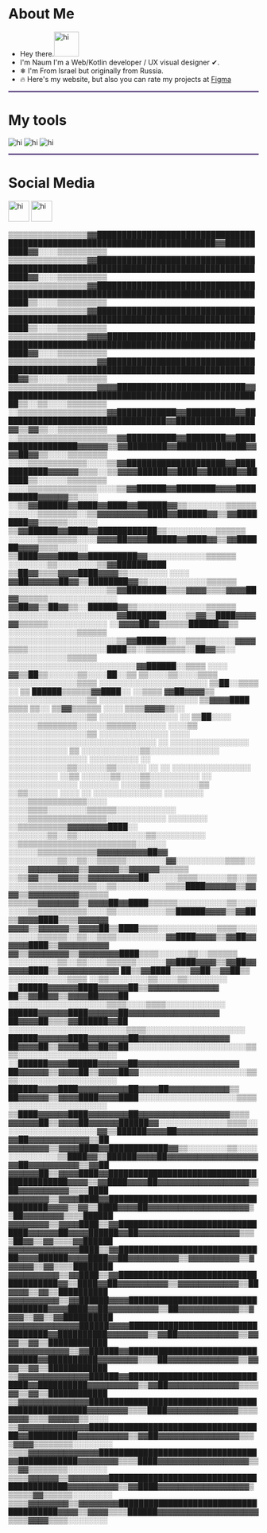 
 # About Me 
- Hey there.<img src="https://c.tenor.com/nebZyl8oN7IAAAAi/wave-hello.gif" alt="hi" style="width:50px;height:50px;">
- I'm Naum I'm a Web/Kotlin developer / UX visual designer ✔.
- ❄ I'm From Israel but originally from Russia.
- 🔥 Here's my website, but also you can rate my projects at <a  href="https://www.figma.com/@naumchik"> Figma</a>


<hr style="height:3px;width:100%;text-align:center;margin-left:0;background-color:#664E88">
<h1> My tools </h1>
<img src="https://i.imgur.com/BsfXO5S.png" alt="hi" ">
<img src="https://i.imgur.com/m8LnheQ.png" alt="hi" ">
<img src="https://i.imgur.com/I1vql7b.png" alt="hi" ">

<hr style="height:3px;width:100%;text-align:center;margin-left:0;background-color:#664E88">
<h1> Social Media</h1>
<a href="https://www.reddit.com/user/Scripenshi"><img src="https://user-images.githubusercontent.com/78907633/135878796-c53fce1e-cfeb-4859-bc4f-7601a0583ab9.png" alt="hi" style="width:42px;height:42px;"></a>
<a href="https://www.linkedin.com/in/naum-khart-12224020b/"><img src="https://cdn-icons-png.flaticon.com/512/145/145807.png" alt="hi" style="width:42px;height:42px;"></a>

▒▒▒▒▒▒▒▒▒▒▒▒▒▒▒▒▓▓██████████████████████████████████████████████████████████████████████████▓▓██████████▓▓░░░░▒▒▒▒▒▒▒▒▒▒
▒▒▒▒▒▒▒▒▒▒▒▒▒▒▒▒▓▓██████████████████████████████████████████████████████████████████████████████████████▓▓░░░░▒▒▒▒▒▒▒▒▒▒
▒▒▒▒▒▒▒▒▒▒▒▒▒▒▒▒▓▓██████████████████████████████████████████████████████████████████████████████████████▒▒░░░░▒▒▒▒▒▒▒▒▒▒
▒▒▒▒▒▒▒▒▒▒▒▒▒▒▒▒▓▓██████████████████████████████████████████████████████████████████████████████████████▒▒░░░░▒▒▒▒▒▒▒▒▒▒
▒▒▒▒▒▒▒▒▒▒▒▒▒▒▒▒▓▓▓▓████████████████████████████████████████████████████████████████████████████████████▓▓░░░░▒▒▒▒▒▒▒▒▒▒
▒▒▒▒▒▒▒▒▒▒▒▒▒▒▒▒▒▒▓▓██████████████████████████████████████████████████████████████████████████████████▓▓▒▒░░░░░░▒▒▒▒▒▒▒▒
▒▒▒▒▒▒▒▒▒▒▒▒▒▒▒▒▒▒▓▓▓▓██████████████████████████▓▓████████████████████████████████████████████████████▒▒░░▒▒░░░░▒▒▒▒▒▒▒▒
░░▒▒▒▒▒▒▒▒▒▒▒▒▒▒▒▒▒▒▓▓████████████▓▓██████████▓▓██████████████████████████████████▓▓████████████████▓▓▒▒▓▓▒▒░░▒▒▒▒▒▒▒▒▒▒
░░▒▒▒▒▒▒▒▒▒▒▒▒▒▒▒▒▒▒▒▒▓▓██████████▓▓████████▓▓██████████████████▓▓▓▓▓▓▒▒▓▓████████▓▓██████████████▓▓▓▓██▓▓▒▒░░░░▒▒▒▒▒▒▒▒
░░░░▒▒▒▒▒▒▒▒▒▒▒▒░░░░▒▒▓▓████████████████████▓▓████████████▓▓▓▓▓▓▒▒▒▒░░▒▒▓▓▓▓██████▓▓████▓▓██████▓▓██████▒▒░░░░░░▒▒▒▒▒▒▒▒
░░░░▒▒▒▒▒▒▒▒▒▒▒▒▒▒░░░░▒▒▓▓██████▓▓████████▓▓▓▓██████████▓▓▓▓▓▓▒▒░░░░  ░░▒▒▓▓██████▓▓████▓▓████▓▓██████▓▓▒▒░░░░░░░░▒▒▒▒▒▒
░░░░░░▒▒▒▒▒▒▒▒░░▒▒▓▓▓▓▓▓▓▓▓▓████▓▓██████▓▓▒▒▓▓████████▓▓▒▒▒▒▒▒░░░░░░    ▒▒▓▓██████▓▓████▓▓████████████▒▒░░░░░░░░░░▒▒▒▒▒▒
░░░░░░▒▒▒▒▒▒▒▒░░░░▓▓▓▓██▓▓▓▓██████▓▓████▓▓▒▒▓▓██████▓▓▓▓▒▒▒▒░░░░░░        ▒▒████▓▓▓▓████▓▓██████████▓▓░░░░░░░░░░░░▒▒▒▒▒▒
░░░░░░░░▒▒░░░░░░░░▒▒▓▓██████████  ▒▒██▓▓▒▒▒▒▓▓▓▓████▓▓▓▓▒▒░░░░░░░░  ░░░░  ▓▓██▓▓▓▓▓▓██▓▓▒▒████████▓▓▒▒░░░░░░░░░░░░▒▒▒▒▒▒
░░░░░░░░░░░░░░░░░░░░▒▒▓▓████████▒▒▒▒▓▓▓▓▒▒▒▒▓▓▓▓██▓▓▒▒▒▒▒▒░░░░░░░░░░░░░░  ▓▓██▓▓▒▒██▓▓▒▒░░██████▓▓▒▒░░░░░░░░░░░░░░▒▒▒▒▒▒
░░░░░░░░░░░░░░░░░░░░░░▓▓████████░░░░▒▒▓▓▒▒████▓▓▓▓▓▓▒▒▒▒▒▒░░░░░░░░░░░░  ░░▓▓▓▓██▓▓▒▒▒▒▒▒██████▓▓▒▒  ░░░░░░░░░░░░░░▒▒▒▒▒▒
░░░░░░░░░░░░░░░░░░░░░░▒▒▓▓██████▒▒░░▒▒▒▒░░░░░░▓▓▓▓▒▒▒▒░░░░░░░░░░░░░░░░████▒▒░░▒▒▒▒▒▒▒▒░░██▓▓▒▒░░      ░░░░░░░░░░░░▒▒▒▒▒▒
░░░░░░░░░░░░░░░░░░░░░░░░░░▓▓██████░░▒▒▒▒  ░░░░  ▓▓▒▒██▒▒░░░░░░▒▒░░░░██░░▒▒  ▒▒░░░░▒▒░░░░▒▒▒▒          ░░░░░░░░░░░░░░▒▒▒▒
░░░░░░░░░░░░░░░░░░░░░░        ▒▒██░░▒▒▒▒    ░░  ▒▒  ██████▒▒▒▒▒▒▓▓████░░      ░░▒▒▒▒  ▓▓██▓▓▓▓▒▒      ░░░░░░░░░░░░░░░░▒▒
░░░░░░░░░░░░░░░░░░░░      ▒▒▓▓▓▓████  ▒▒▒▒    ▒▒░░      ▒▒▓▓▒▒▒▒▒▒      ░░░░    ▒▒▒▒▓▓▓▓▒▒░░          ░░░░░░░░░░░░░░░░▒▒
░░░░░░░░░░░░░░░░              ░░  ▒▒██░░░░  ░░░░░░▒▒▒▒▒▒▒▒░░░░░░▒▒▒▒▒▒░░░░░░  ░░░░▒▒                  ░░░░░░░░░░░░░░░░▒▒
░░░░░░░░░░░░░░                          ░░░░  ░░░░░░░░░░░░░░░░░░░░░░░░░░░░░░  ░░                        ░░░░░░░░░░░░░░░░
░░░░░░░░░░░░                              ▒▒  ░░░░░░░░░░░░▒▒░░░░░░░░░░░░░░                              ░░░░░░░░░░░░░░░░
░░░░░░░░░░                                ░░  ░░░░░░░░░░░░▒▒░░░░░░▒▒░░░░░░  ░░  ░░                      ░░░░░░░░░░░░░░░░
░░░░░░░░░░                                ░░▒▒    ░░░░░░▒▒░░░░▒▒░░░░░░░░░░      ░░                        ░░░░░░░░░░░░░░
░░░░░░░░                                  ░░░░▒▒░░░░░░░░░░▒▒  ░░▒▒░░░░░░  ░░░░      ░░                    ░░░░░░░░░░░░░░
░░░░░░░░            ░░░░▒▒▒▒▒▒▒▒▒▒▒▒░░░░    ░░░░▒▒▒▒░░░░░░░░▒▒▒▒▒▒░░░░░░░░░░░░          ░░░░▒▒▒▒▒▒▒▒▒▒▒▒▒▒▒▒░░░░░░░░░░░░
░░░░░░░░  ░░▒▒▒▒▒▒▒▒▒▒▓▓▓▓▓▓▓▓████░░    ░░░░░░░░▒▒░░▒▒░░░░░░░░░░░░░░▒▒░░░░░░░░░░        ░░▒▒▒▒▒▒▒▒▒▒▒▒▒▒▒▒▒▒▒▒▒▒▒▒░░░░░░
░░░░░░▒▒▒▒▒▒▒▒▒▒▒▒▓▓▓▓▓▓▓▓▓▓██▓▓  ░░░░░░░░░░▒▒░░▒▒░░▒▒▒▒▒▒░░░░░░░░▓▓░░░░░░░░░░▒▒▒▒░░░░░░▓▓▓▓▓▓▓▓▓▓▒▒▓▓▓▓▓▓▒▒▓▓▓▓▓▓▒▒▒▒▒▒
░░▒▒▓▓▒▒▒▒▓▓▓▓▒▒▓▓▓▓▓▓▓▓▓▓██░░░░░░▒▒▒▒░░░░░░▒▒░░▒▒░░░░▒▒▒▒▒▒▒▒▒▒▒▒▒▒░░▒▒░░░░░░░░░░▒▒▒▒████▓▓▓▓▓▓▒▒▓▓▓▓▒▒▓▓▓▓▓▓▓▓▓▓▒▒▒▒▒▒
▒▒▒▒▒▒▓▓▓▓▓▓▓▓▒▒▓▓▓▓██▓▓████▒▒▒▒▒▒░░░░░░░░░░▒▒░░░░░░░░▒▒▒▒▒▒▒▒▒▒▒▒░░░░▒▒░░░░░░░░░░▒▒██████▓▓▓▓▒▒▓▓██▒▒▓▓▓▓████▒▒▒▒▓▓▓▓▓▓
▓▓▓▓▒▒▓▓▓▓▓▓▒▒▓▓▓▓██▒▒████▒▒▒▒░░░░░░░░░░░░▒▒▒▒░░░░░░░░░░▒▒▒▒▒▒░░▒▒░░▒▒▒▒░░░░░░░░░░▓▓████▓▓▓▓▒▒▓▓██▓▓▓▓▓▓████▒▒▓▓▓▓▓▓▓▓▓▓
▓▓▒▒▓▓▓▓▓▓▓▓▒▒▓▓▓▓▓▓▓▓████▒▒▒▒░░░░░░▒▒░░▒▒▒▒▒▒  ░░░░░░░░░░▒▒░░▒▒░░░░▒▒▒▒▒▒░░░░░░▓▓████▓▓▓▓▒▒▓▓██▓▓▓▓▓▓████▒▒▓▓▓▓▓▓▓▓▓▓▓▓
██▒▒▓▓████▒▒▒▒▓▓██▒▒▓▓██▒▒    ░░░░░░░░░░░░▒▒▒▒  ░░▒▒░░░░░░░░▒▒░░░░▒▒░░░░░░░░  ░░██████▓▓▓▓▓▓████▓▓▓▓▓▓██▒▒▓▓▓▓▓▓▓▓▓▓▓▓▓▓
██▒▒▓▓██▓▓▒▒▓▓▓▓██▓▓▓▓██    ░░░░░░░░░░░░░░░░░░░░▒▒▒▒░░░░▒▒▒▒░░░░░░░░░░░░      ██████▓▓▓▓▓▓████▓▓▓▓▓▓██▓▓▓▓▓▓▓▓▓▓▓▓▓▓▓▓▓▓
██▓▓▓▓██▒▒▒▒▓▓██████▓▓██  ░░░░░░░░░░░░░░░░░░░░░░░░▒▒▒▒░░░░░░░░░░░░░░░░░░░░  ██████▓▓▓▓▓▓████▓▓▓▓▓▓▓▓██▓▓▓▓▓▓▓▓▓▓▓▓▓▓▓▓▓▓
██▓▓▓▓██▒▒▓▓▓▓██▓▓██▓▓██░░░░░░░░░░░░░░░░░░░░░░░░▒▒▒▒░░░░░░░░░░░░░░░░░░░░  ░░██████▓▓▓▓██████▓▓▓▓▓▓██▓▓▓▓▓▓▓▓▓▓▓▓▓▓▓▓▓▓▓▓
██▓▓▓▓▓▓▒▒▓▓▓▓██▒▒▓▓▓▓██▓▓░░░░░░░░░░░░░░░░░░░░░░▒▒▒▒░░░░░░░░░░░░░░░░░░░░  ██████▓▓▓▓████▓▓▓▓▓▓▓▓▓▓██▓▓▓▓██▓▓▓▓▓▓▓▓▓▓▓▓▒▒
██▓▓▓▓▓▓▒▒▓▓▓▓████▓▓▓▓████░░░░░░░░░░░░░░░░░░░░▒▒▒▒░░░░░░░░░░░░░░░░░░░░  ▒▒████▓▓▓▓▓▓████▓▓▓▓▓▓▓▓██▓▓▓▓▓▓▓▓▓▓▓▓▓▓▓▓▓▓▒▒▒▒
▓▓▓▓▓▓██▒▒▓▓▓▓██▓▓▓▓▓▓██████▓▓░░░░░░░░░░░░░░▒▒▒▒░░░░░░░░░░░░░░░░░░░░▓▓▒▒██████▓▓▓▓██▓▓▓▓▓▓▓▓▓▓▓▓▓▓▓▓▓▓██▓▓▓▓▓▓▓▓▓▓▓▓▒▒██
▓▓▓▓▓▓▓▓▒▒▓▓▓▓████▓▓████████████▓▓▒▒░░░░░░░░▒▒░░░░░░░░░░░░░░▒▒████▓▓▒▒██████▓▓▓▓██▓▓▓▓▓▓▓▓▓▓▓▓▓▓▓▓▓▓▓▓██▓▓▓▓▓▓▓▓▓▓▒▒▓▓██
▓▓▓▓▓▓██▒▒▓▓▓▓████▓▓██████████████████████████████████████████▓▓▓▓▒▒▓▓████▓▓▓▓██▓▓▓▓▓▓▓▓▓▓▓▓▓▓▓▓▓▓▒▒██▓▓▓▓▓▓▓▓▓▓▒▒▒▒████
▓▓▓▓▓▓▓▓▒▒▓▓▓▓████▓▓██████████████████████████████████████▓▓▓▓▒▒▓▓▒▒████▓▓▓▓██▓▓▓▓▓▓▓▓▓▓▓▓▓▓▓▓▓▓▓▓▒▒██▓▓▓▓▓▓▓▓▒▒▒▒██████
▓▓▓▓▓▓▓▓▒▒▓▓▓▓████▒▒▓▓████████████████████████████████▓▓▓▓▓▓██▓▓▓▓██████▓▓██▓▓▓▓▓▓▓▓▓▓▓▓▓▓▓▓▓▓▓▓▒▒▒▒██▓▓▒▒▓▓▒▒▒▒▓▓██████
▓▓▓▓▓▓▓▓▓▓▓▓▓▓████▒▒▓▓██████████████████████████████▓▓▓▓██████▓▓▓▓████▓▓██▓▓▓▓▓▓▓▓▓▓▒▒▓▓▓▓▓▓▓▓▓▓▒▒▓▓▓▓▓▓▒▒▓▓▒▒▒▒████████
▓▓▓▓▓▓▓▓▓▓▒▒▓▓████▒▒▓▓██████████████████████████████████████▓▓▒▒████▓▓██▓▓▓▓▓▓▓▓▓▓▒▒▓▓▓▓▓▓▓▓▓▓▓▓▒▒██▓▓▓▓▒▒▓▓▒▒██████████
▓▓▓▓▓▓▓▓▓▓▒▒▓▓██████▓▓▓▓██████████████████████████████████▓▓▓▓████▓▓██▓▓▓▓▓▓▓▓▓▓▒▒██▓▓▓▓▓▓▓▓▓▓▓▓▒▒▓▓▓▓▒▒▓▓▒▒▓▓██████████
▓▓▓▓▓▓▓▓▓▓▓▓▓▓██████▓▓▓▓██████████████████████████████████▓▓██████████▓▓▓▓▓▓▓▓▒▒▓▓██▓▓▓▓▓▓▓▓▓▓▓▓▒▒▓▓▓▓▒▒▓▓▒▒████████████
▓▓▓▓▓▓▓▓▓▓▓▓▒▒▓▓██████▓▓████████████████████████████████▓▓██████████▓▓▓▓▓▓▓▓▒▒▒▒██▓▓▓▓▓▓▓▓▓▓▓▓▓▓▒▒▓▓▓▓▒▒▓▓▒▒████████████
▒▒▓▓▓▓▓▓▓▓▓▓▓▓▓▓██████▓▓██████████████████████████████▓▓██████████▓▓▓▓▓▓▓▓▓▓▒▒▓▓██▓▓▓▓▓▓▓▓▓▓▓▓▓▓▒▒▒▒▓▓▒▒▓▓▒▒████████████
▒▒▓▓▓▓▓▓▓▓▓▓▓▓▓▓██████████████████████████████████████████████████▓▓▓▓▓▓▓▓▒▒▒▒████▓▓▓▓▓▓▓▓▓▓▓▓▓▓▒▒▒▒▓▓▓▓▒▒▒▒▓▓▓▓▓▓▒▒░░░░
▒▒▓▓▓▓▓▓▓▓▓▓▓▓▓▓████████████████████████████████████▓▓██████████▓▓▓▓▓▓▓▓▓▓▒▒▓▓██▓▓▓▓▓▓▓▓▓▓▓▓▓▓▓▓▒▒▒▒▓▓▓▓▒▒▒▒▒▒▒▒░░░░░░░░
▒▒▒▒▓▓▓▓▓▓▓▓▓▓▓▓▓▓████████████████████████████████▓▓████████████▓▓▓▓▓▓▓▓▒▒▒▒████▓▓▓▓▓▓▓▓▓▓▓▓▓▓▓▓▓▓▒▒▒▒▓▓▒▒▒▒▒▒▒▒░░░░░░░░
▒▒▒▒▓▓▓▓▓▓▒▒▓▓▓▓▓▓▓▓██████████████████████████████████████████▓▓▓▓▓▓▓▓▓▓▒▒▓▓████▓▓▓▓▓▓▓▓▓▓▓▓▓▓▓▓▓▓▒▒▒▒▒▒▓▓▒▒▒▒▒▒░░░░░░░░
▒▒▒▒▓▓▓▓▓▓▓▓▒▒▓▓▓▓▓▓▓▓██████████████████████████████████████▓▓▓▓▒▒▓▓▓▓▒▒▒▒██████▓▓▓▓▓▓▓▓▓▓▓▓▓▓▓▓▓▓▓▓▒▒▒▒▓▓▓▓▒▒▒▒░░░░░░░░                                            
